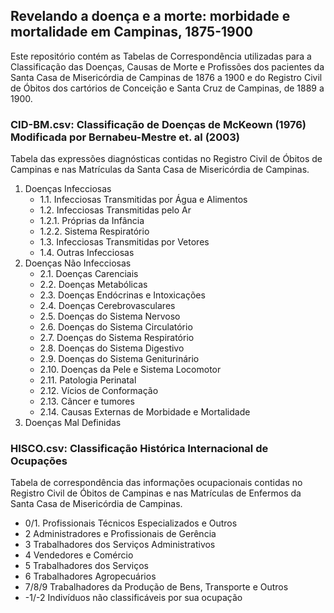 ## Revelando a doença e a morte: morbidade e mortalidade em Campinas, 1875-1900

Este repositório contém as Tabelas de Correspondência utilizadas para a
Classificação das Doenças, Causas de Morte e Profissões dos pacientes da Santa
Casa de Misericórdia de Campinas de 1876 a 1900 e do Registro Civil de Óbitos
dos cartórios de Conceição e Santa Cruz de Campinas, de 1889 a 1900.

### CID-BM.csv: Classificação de Doenças de McKeown (1976) Modificada por Bernabeu-Mestre et. al (2003)

Tabela das expressões diagnósticas contidas no Registro Civil de Óbitos de Campinas e 
nas Matrículas da Santa Casa de Misericórdia de Campinas. 

1. Doenças Infecciosas
    * 1.1. Infecciosas Transmitidas por Água e Alimentos
    * 1.2. Infecciosas Transmitidas pelo Ar
    * 1.2.1. Próprias da Infância
    * 1.2.2. Sistema Respiratório
    * 1.3. Infecciosas Transmitidas por Vetores
    * 1.4. Outras Infecciosas
2. Doenças Não Infecciosas
    * 2.1. Doenças Carenciais
    * 2.2. Doenças Metabólicas
    * 2.3. Doenças Endócrinas e Intoxicações
    * 2.4. Doenças Cerebrovasculares
    * 2.5. Doenças do Sistema Nervoso
    * 2.6. Doenças do Sistema Circulatório
    * 2.7. Doenças do Sistema Respiratório
    * 2.8. Doenças do Sistema Digestivo
    * 2.9. Doenças do Sistema Geniturinário
    * 2.10. Doenças da Pele e Sistema Locomotor
    * 2.11. Patologia Perinatal
    * 2.12. Vícios de Conformação
    * 2.13. Câncer e tumores
    * 2.14. Causas Externas de Morbidade e Mortalidade
3. Doenças Mal Definidas

### HISCO.csv: Classificação Histórica Internacional de Ocupações

Tabela de correspondência das informações ocupacionais contidas no Registro
Civil de Óbitos de Campinas e nas Matrículas de Enfermos da Santa Casa de
Misericórdia de Campinas. 

* 0/1. Profissionais Técnicos Especializados e Outros
* 2 Administradores e Profissionais de Gerência
* 3 Trabalhadores dos Serviços Administrativos
* 4 Vendedores e Comércio
* 5 Trabalhadores dos Serviços
* 6 Trabalhadores Agropecuários
* 7/8/9 Trabalhadores da Produção de Bens, Transporte e Outros
* -1/-2 Indivíduos não classificáveis por sua ocupação
